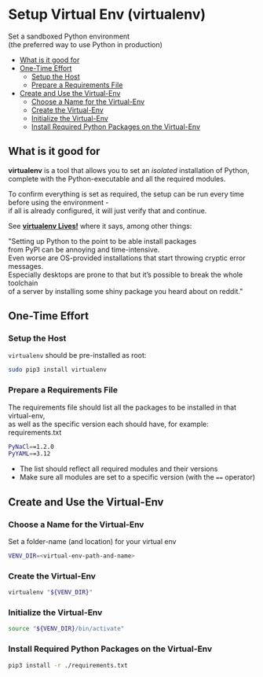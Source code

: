 # Setup Virtual Env (virtualenv) <!-- omit in toc -->

Set a sandboxed Python environment\
(the preferred way to use Python in production)

- [What is it good for](#what-is-it-good-for)
- [One-Time Effort](#one-time-effort)
  - [Setup the Host](#setup-the-host)
  - [Prepare a Requirements File](#prepare-a-requirements-file)
- [Create and Use the Virtual-Env](#create-and-use-the-virtual-env)
  - [Choose a Name for the Virtual-Env](#choose-a-name-for-the-virtual-env)
  - [Create the Virtual-Env](#create-the-virtual-env)
  - [Initialize the Virtual-Env](#initialize-the-virtual-env)
  - [Install Required Python Packages on the Virtual-Env](#install-required-python-packages-on-the-virtual-env)

## What is it good for

**virtualenv** is a tool that allows you to set an _isolated_ installation of Python,\
complete with the Python-executable and all the required modules.

To confirm everything is set as required, the setup can be run every time before using the environment -\
if all is already configured, it will just verify that and continue.

See **[virtualenv Lives!](https://hynek.me/articles/virtualenv-lives/)** where it says, among other things:

"Setting up Python to the point to be able install packages\
from PyPI can be annoying and time-intensive.\
Even worse are OS-provided installations that start throwing cryptic error messages.\
Especially desktops are prone to that but it’s possible to break the whole toolchain\
of a server by installing some shiny package you heard about on reddit."

## One-Time Effort

### Setup the Host

`virtualenv` should be pre-installed as root:

```bash
sudo pip3 install virtualenv
```

### Prepare a Requirements File

The requirements file should list all the packages to be installed in that virtual-env,\
as well as the specific version each should have, for example:\
requirements.txt

```bash
PyNaCl==1.2.0
PyYAML==3.12
```

- The list should reflect all required modules and their versions
- Make sure all modules are set to a specific version (with the `==` operator)

## Create and Use the Virtual-Env

### Choose a Name for the Virtual-Env

Set a folder-name (and location) for your virtual env

```bash
VENV_DIR=<virtual-env-path-and-name>
```

### Create the Virtual-Env

```bash
virtualenv "${VENV_DIR}"
```

### Initialize the Virtual-Env

```bash
source "${VENV_DIR}/bin/activate"
```

### Install Required Python Packages on the Virtual-Env

```bash
pip3 install -r ./requirements.txt
```
